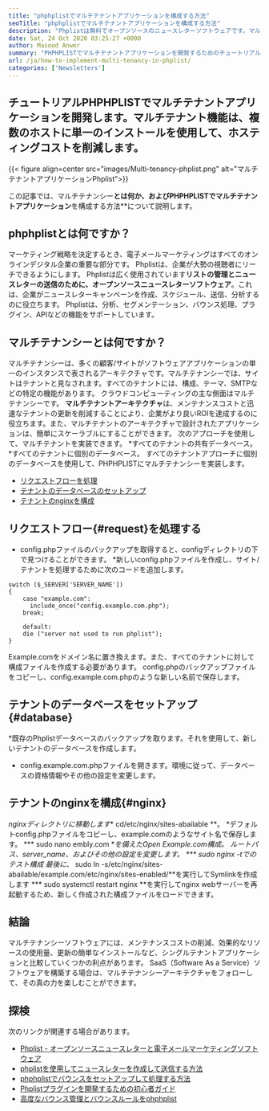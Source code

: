 ```yaml
---
title: "phphplistでマルチテナントアプリケーションを構成する方法" 
seoTitle: "phphplistでマルチテナントアプリケーションを構成する方法" 
description: "Phplistは無料でオープンソースのニュースレターソフトウェアです。マルチテナントアプリケーションを構成し、共有環境でアプリケーションのいくつかのインスタンスを実行します。" 
date: Sat, 24 Oct 2020 03:25:27 +0000
author: Masood Anwer
summary: "PHPHPLISTでマルチテナントアプリケーションを開発するためのチュートリアル。マルチテナント機能は、複数のホストに単一のインストールを使用して、ホスティングコストを削減します。" 
url: /ja/how-to-implement-multi-tenancy-in-phplist/
categories: ['Newsletters']
---
```


## チュートリアルPHPHPLISTでマルチテナントアプリケーションを開発します。マルチテナント機能は、複数のホストに単一のインストールを使用して、ホスティングコストを削減します。

{{< figure align=center src="images/Multi-tenancy-phplist.png" alt="マルチテナントアプリケーションPhplist">}}

この記事では、マルチテナンシー**とは何か、およびPHPHPLISTでマルチテナントアプリケーション**を構成する方法**について説明します。

## phphplistとは何ですか？
マーケティング戦略を決定するとき、電子メールマーケティングはすべてのオンラインデジタル企業の重要な部分です。 Phplistは、企業が大勢の視聴者にリーチできるようにします。 Phplistは広く使用されています**リストの管理とニュースレターの送信のために、オープンソースニュースレターソフトウェア**。これは、企業がニュースレターキャンペーンを作成、スケジュール、送信、分析するのに役立ちます。 Phplistは、分析、セグメンテーション、バウンス処理、プラグイン、APIなどの機能をサポートしています。

## マルチテナンシーとは何ですか？
マルチテナンシーは、多くの顧客/サイトがソフトウェアアプリケーションの単一のインスタンスで表されるアーキテクチャです。マルチテナンシーでは、サイトはテナントと見なされます。すべてのテナントには、構成、テーマ、SMTPなどの特定の機能があります。
クラウドコンピューティングの主な側面はマルチテナンシーです。 **マルチテナントアーキテクチャ**は、メンテナンスコストと迅速なテナントの更新を削減することにより、企業がより良いROIを達成するのに役立ちます。また、マルチテナントのアーキテクチャで設計されたアプリケーションは、簡単にスケーラブルにすることができます。
次のアプローチを使用して、マルチテナントを実装できます。
  *すべてのテナントの共有データベース。
  *すべてのテナントに個別のデータベース。
すべてのテナントアプローチに個別のデータベースを使用して、PHPHPLISTにマルチテナンシーを実装します。
  * [リクエストフローを処理][1]
  * [テナントのデータベースのセットアップ][2]
  * [テナントのnginxを構成][3]

## リクエストフロー{#request}を処理する
  * config.phpファイルのバックアップを取得すると、configディレクトリの下で見つけることができます。
  *新しいconfig.phpファイルを作成し、サイト/テナントを処理するために次のコードを追加します。
```
switch ($_SERVER['SERVER_NAME'])
{   
    case "example.com":
      include_once("config.example.com.php");
    break;
    
    default:
    die ("server not used to run phplist"); 
}
```
Example.comをドメイン名に置き換えます。また、すべてのテナントに対して構成ファイルを作成する必要があります。 config.phpのバックアップファイルをコピーし、config.example.com.phpのような新しい名前で保存します。

## テナントのデータベースをセットアップ{#database}
  *既存のPhplistデータベースのバックアップを取ります。それを使用して、新しいテナントのデータベースを作成します。
  * config.example.com.phpファイルを開きます。環境に従って、データベースの資格情報やその他の設定を変更します。

## テナントのnginxを構成{#nginx}
  *nginxディレクトリに移動します** cd/etc/nginx/sites-abailable **。
  *デフォルトconfig.phpファイルをコピーし、example.comのようなサイト名で保存します。
  *** sudo nano embly.com **を備えたOpen Example.com構成。
  *ルートパス、server_name、およびその他の設定を変更します。
  *** sudo nginx -t*でのテスト構成
  *最後に、** sudo ln -s/etc/nginx/sites-abailable/example.com/etc/nginx/sites-enabled/**を実行してSymlinkを作成します
  *** sudo systemctl restart nginx **を実行してnginx webサーバーを再起動するため、新しく作成された構成ファイルをロードできます。

## 結論
マルチテナンシーソフトウェアには、メンテナンスコストの削減、効果的なリソースの使用量、更新の簡単なインストールなど、シングルテナントアプリケーションと比較していくつかの利点があります。 SaaS（Software As a Service）ソフトウェアを構築する場合は、マルチテナンシーアーキテクチャをフォローして、その真の力を楽しむことができます。

## 探検
次のリンクが関連する場合があります。
  * [Phplist  - オープンソースニュースレターと電子メールマーケティングソフトウェア][4]
  * [phplistを使用してニュースレターを作成して送信する方法][5]
  * [phphplistでバウンスをセットアップして処理する方法][6]
  * [Phplistプラグインを開発するための初心者ガイド][7]
  * [高度なバウンス管理とバウンスルールをphphplist][8]

  
[1]: #request
[2]: #database
[3]: #nginx
[4]: https://products.containerize.com/newsletter/phplist
[5]: https://blog.containerize.com/newsletter/how-to-create-and-send-newsletter-using-phplist/
[6]: https://blog.containerize.com/newsletter/how-to-setup-and-process-bounces-in-phplist/
[7]: https://blog.containerize.com/newsletter/beginners-guide-to-develop-phplist-plugin/
[8]: https://blog.containerize.com/newsletter/setup-advanced-bounce-management-and-bounce-rules-in-phplist/
